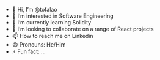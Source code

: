 - 👋 Hi, I’m @tofalao
- 👀 I’m interested in Software Engineering
- 🌱 I’m currently learning Solidity
- 💞️ I’m looking to collaborate on a range of React projects
- 📫 How to reach me on Linkedin
- 😄 Pronouns: He/Him
- ⚡ Fun fact: ...

<!---
talaortg/talaortg is a ✨ special ✨ repository because its `README.md` (this file) appears on your GitHub profile.
You can click the Preview link to take a look at your changes.
--->
